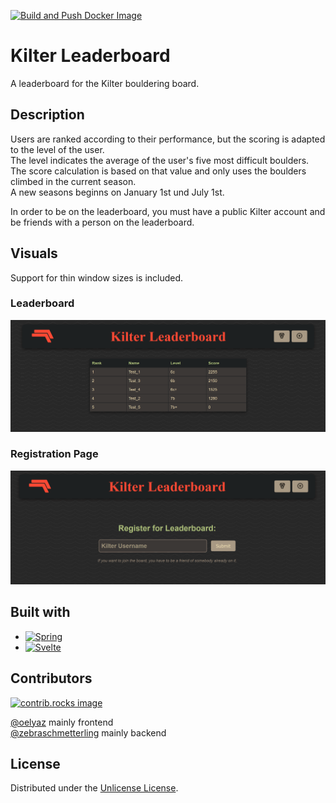 [![Build and Push Docker Image](https://github.com/oelyaz/KlieterBoard/actions/workflows/docker-image.yml/badge.svg?branch=main)](https://github.com/oelyaz/KlieterBoard/actions/workflows/docker-image.yml)
# Kilter Leaderboard
A leaderboard for the Kilter bouldering board.

## Description

Users are ranked according to their performance, but the scoring is adapted to the level of the user. <br>
The level indicates the average of the user's five most difficult boulders. The score calculation is based on that value and only uses the boulders climbed in the current season.
<br> A new seasons beginns on January 1st und July 1st.

In order to be on the leaderboard, you must have a public Kilter account and be friends with a person on the leaderboard.

## Visuals
Support for thin window sizes is included.
### Leaderboard


![Leaderboard.png](Leaderboard.png)

### Registration Page

![Registration_Page.png](Registration_Page.png)

## Built with
* [![Spring][Spring.io]][Spring-url]
* [![Svelte][Svelte.dev]][Svelte-url]

## Contributors
<a href="https://github.com/oelyaz/klieterboard/graphs/contributors">
  <img src="https://contrib.rocks/image?repo=oelyaz/klieterboard" alt="contrib.rocks image" />
</a>

[@oelyaz](https://github.com/oelyaz) mainly frontend <br>
[@zebraschmetterling](https://github.com/zebraschmetterling) mainly backend 



## License
Distributed under the [Unlicense License](https://unlicense.org).

<!-- LINKS & IMAGES -->
[Spring.io]: https://img.shields.io/badge/SpringBoot-6DB33F?style=for-the-badge&logo=Spring&logoColor=white
[Spring-url]: https://spring.io/
[Svelte.dev]: https://img.shields.io/badge/Svelte-4A4A55?style=for-the-badge&logo=svelte&logoColor=FF3E00
[Svelte-url]: https://svelte.dev/



